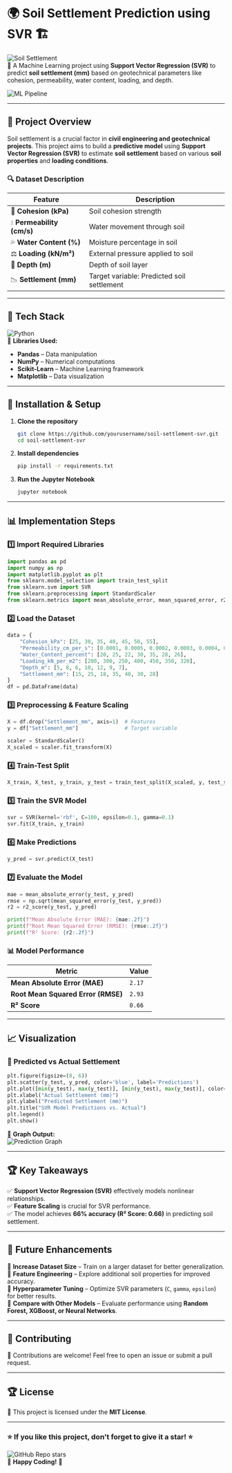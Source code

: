 # 🌍 **Soil Settlement Prediction using SVR** 🏗️

![Soil Settlement](https://img.shields.io/badge/Machine%20Learning-SVR-blue?style=for-the-badge&logo=python)  
🚀 A Machine Learning project using **Support Vector Regression (SVR)** to predict **soil settlement (mm)** based on geotechnical parameters like cohesion, permeability, water content, loading, and depth.  

![ML Pipeline](https://media.giphy.com/media/3o7TKu7UPPT9vNKc3O/giphy.gif)  

---

## 📌 **Project Overview**
Soil settlement is a crucial factor in **civil engineering and geotechnical projects**. This project aims to build a **predictive model** using **Support Vector Regression (SVR)** to estimate **soil settlement** based on various **soil properties** and **loading conditions**.

### 🔍 **Dataset Description**
| Feature                    | Description                                     |
|----------------------------|-------------------------------------------------|
| 🌱 **Cohesion (kPa)**       | Soil cohesion strength                          |
| 💧 **Permeability (cm/s)**  | Water movement through soil                     |
| 💦 **Water Content (%)**    | Moisture percentage in soil                     |
| ⚖️ **Loading (kN/m²)**      | External pressure applied to soil               |
| 📏 **Depth (m)**            | Depth of soil layer                             |
| 📉 **Settlement (mm)**      | Target variable: Predicted soil settlement     |

---

## 🔧 **Tech Stack**
![Python](https://img.shields.io/badge/Python-3.9-blue?style=for-the-badge&logo=python)  
📌 **Libraries Used:**  
- **Pandas** – Data manipulation  
- **NumPy** – Numerical computations  
- **Scikit-Learn** – Machine Learning framework  
- **Matplotlib** – Data visualization  

---

## 🚀 **Installation & Setup**
1. **Clone the repository**  
   ```bash
   git clone https://github.com/yourusername/soil-settlement-svr.git
   cd soil-settlement-svr
   ```

2. **Install dependencies**  
   ```bash
   pip install -r requirements.txt
   ```

3. **Run the Jupyter Notebook**
   ```bash
   jupyter notebook
   ```

---

## 📊 **Implementation Steps**
### 1️⃣ **Import Required Libraries**
```python
import pandas as pd
import numpy as np
import matplotlib.pyplot as plt
from sklearn.model_selection import train_test_split
from sklearn.svm import SVR
from sklearn.preprocessing import StandardScaler
from sklearn.metrics import mean_absolute_error, mean_squared_error, r2_score
```

### 2️⃣ **Load the Dataset**
```python
data = {
    "Cohesion_kPa": [25, 30, 35, 40, 45, 50, 55],
    "Permeability_cm_per_s": [0.0001, 0.0005, 0.0002, 0.0003, 0.0004, 0.0001, 0.0006],
    "Water_Content_percent": [20, 25, 22, 30, 35, 28, 26],
    "Loading_kN_per_m2": [200, 300, 250, 400, 450, 350, 320],
    "Depth_m": [5, 8, 6, 10, 12, 9, 7],
    "Settlement_mm": [15, 25, 18, 35, 40, 30, 28]
}
df = pd.DataFrame(data)
```

### 3️⃣ **Preprocessing & Feature Scaling**
```python
X = df.drop("Settlement_mm", axis=1)  # Features
y = df["Settlement_mm"]               # Target variable

scaler = StandardScaler()
X_scaled = scaler.fit_transform(X)
```

### 4️⃣ **Train-Test Split**
```python
X_train, X_test, y_train, y_test = train_test_split(X_scaled, y, test_size=0.2, random_state=42)
```

### 5️⃣ **Train the SVR Model**
```python
svr = SVR(kernel='rbf', C=100, epsilon=0.1, gamma=0.1)
svr.fit(X_train, y_train)
```

### 6️⃣ **Make Predictions**
```python
y_pred = svr.predict(X_test)
```

### 7️⃣ **Evaluate the Model**
```python
mae = mean_absolute_error(y_test, y_pred)
rmse = np.sqrt(mean_squared_error(y_test, y_pred))
r2 = r2_score(y_test, y_pred)

print(f"Mean Absolute Error (MAE): {mae:.2f}")
print(f"Root Mean Squared Error (RMSE): {rmse:.2f}")
print(f"R² Score: {r2:.2f}")
```

### 📊 **Model Performance**
| Metric | Value |
|--------|-------|
| **Mean Absolute Error (MAE)** | `2.17` |
| **Root Mean Squared Error (RMSE)** | `2.93` |
| **R² Score** | `0.66` |

---

## 📈 **Visualization**
### 🔹 **Predicted vs Actual Settlement**
```python
plt.figure(figsize=(8, 6))
plt.scatter(y_test, y_pred, color='blue', label='Predictions')
plt.plot([min(y_test), max(y_test)], [min(y_test), max(y_test)], color='red', label='Ideal Fit')
plt.xlabel("Actual Settlement (mm)")
plt.ylabel("Predicted Settlement (mm)")
plt.title("SVR Model Predictions vs. Actual")
plt.legend()
plt.show()
```
📌 **Graph Output:**  
![Prediction Graph](https://media.giphy.com/media/l3vRaL77jLoewYJ5e/giphy.gif)

---

## 🏆 **Key Takeaways**
✅ **Support Vector Regression (SVR)** effectively models nonlinear relationships.  
✅ **Feature Scaling** is crucial for SVR performance.  
✅ The model achieves **66% accuracy (R² Score: 0.66)** in predicting soil settlement.  

---

## 📌 **Future Enhancements**
📌 **Increase Dataset Size** – Train on a larger dataset for better generalization.  
📌 **Feature Engineering** – Explore additional soil properties for improved accuracy.  
📌 **Hyperparameter Tuning** – Optimize SVR parameters (`C`, `gamma`, `epsilon`) for better results.  
📌 **Compare with Other Models** – Evaluate performance using **Random Forest, XGBoost, or Neural Networks**.  

---

## 📌 **Contributing**
🚀 Contributions are welcome! Feel free to open an issue or submit a pull request.

---

## 🏆 **License**
📜 This project is licensed under the **MIT License**.

---

### ⭐ **If you like this project, don't forget to give it a star!** ⭐  
![GitHub Repo stars](https://img.shields.io/github/stars/yourusername/soil-settlement-svr?style=social)  
🚀 **Happy Coding!** 🚀
